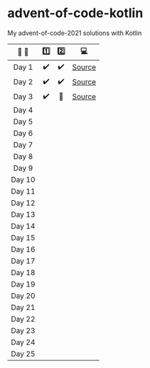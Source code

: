 # advent-of-code-kotlin

My advent-of-code-2021 solutions with Kotlin


| :calendar: :christmas_tree: |       :one:        |       :two:        |            :computer:             |
|:---------------------------:|:------------------:|:------------------:|:---------------------------------:|
|            Day 1            | :heavy_check_mark: | :heavy_check_mark: | [Source](src/main/kotlin/Day1.kt) |
|            Day 2            | :heavy_check_mark: | :heavy_check_mark: | [Source](src/main/kotlin/Day2.kt) |
|            Day 3            | :heavy_check_mark: | :construction_worker: | [Source](src/main/kotlin/Day3.kt) |
|            Day 4            |                    |                    |                                   |
|            Day 5            |                    |                    |                                   |
|            Day 6            |                    |                    |                                   |
|            Day 7            |                    |                    |                                   |
|            Day 8            |                    |                    |                                   |
|            Day 9            |                    |                    |                                   |
|           Day 10            |                    |                    |                                   |
|           Day 11            |                    |                    |                                   |
|           Day 12            |                    |                    |                                   |
|           Day 13            |                    |                    |                                   |
|           Day 14            |                    |                    |                                   |
|           Day 15            |                    |                    |                                   |
|           Day 16            |                    |                    |                                   |
|           Day 17            |                    |                    |                                   |
|           Day 18            |                    |                    |                                   |
|           Day 19            |                    |                    |                                   |
|           Day 20            |                    |                    |                                   |
|           Day 21            |                    |                    |                                   |
|           Day 22            |                    |                    |                                   |
|           Day 23            |                    |                    |                                   |
|           Day 24            |                    |                    |                                   |
|           Day 25            |                    |                    |                                   |

